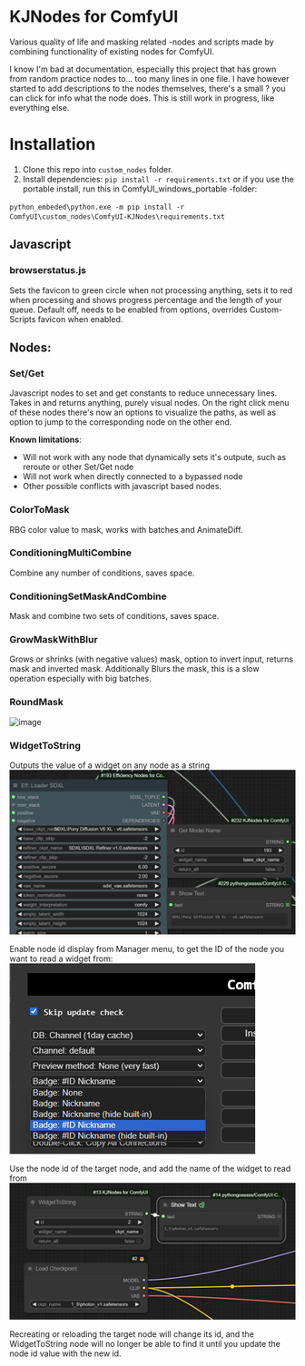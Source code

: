 # KJNodes for ComfyUI

Various quality of life and masking related -nodes and scripts made by combining functionality of existing nodes for ComfyUI.

I know I'm bad at documentation, especially this project that has grown from random practice nodes to... too many lines in one file.
I have however started to add descriptions to the nodes themselves, there's a small ? you can click for info what the node does.
This is still work in progress, like everything else.

# Installation
1. Clone this repo into `custom_nodes` folder.
2. Install dependencies: `pip install -r requirements.txt`
   or if you use the portable install, run this in ComfyUI_windows_portable -folder:

  `python_embeded\python.exe -m pip install -r ComfyUI\custom_nodes\ComfyUI-KJNodes\requirements.txt`
   

## Javascript

### browserstatus.js
Sets the favicon to green circle when not processing anything, sets it to red when processing and shows progress percentage and the length of your queue. 
Default off, needs to be enabled from options, overrides Custom-Scripts favicon when enabled.

## Nodes:

### Set/Get

Javascript nodes to set and get constants to reduce unnecessary lines. Takes in and returns anything, purely visual nodes.
On the right click menu of these nodes there's now an options to visualize the paths, as well as option to jump to the corresponding node on the other end.

**Known limitations**:
  - Will not work with any node that dynamically sets it's outpute, such as reroute or other Set/Get node
  - Will not work when directly connected to a bypassed node
  - Other possible conflicts with javascript based nodes.

### ColorToMask

RBG color value to mask, works with batches and AnimateDiff.

### ConditioningMultiCombine

Combine any number of conditions, saves space.

### ConditioningSetMaskAndCombine

Mask and combine two sets of conditions, saves space.

### GrowMaskWithBlur

Grows or shrinks (with negative values) mask, option to invert input, returns mask and inverted mask. Additionally Blurs the mask, this is a slow operation especially with big batches.

### RoundMask

![image](https://github.com/kijai/ComfyUI-KJNodes/assets/40791699/52c85202-f74e-4b96-9dac-c8bda5ddcc40)

### WidgetToString
Outputs the value of a widget on any node as a string
![example of use](docs/images/2024-04-03_20_49_29-ComfyUI.png)

Enable node id display from Manager menu, to get the ID of the node you want to read a widget from:
![enable node id display](docs/images/319121636-706b5081-9120-4a29-bd76-901691ada688.png)

Use the node id of the target node, and add the name of the widget to read from
![use node id and widget name](docs/images/319121566-05f66385-7568-4b1f-8bbc-11053660b02f.png)

Recreating or reloading the target node will change its id, and the WidgetToString node will no longer be able to find it until you update the node id value with the new id.
